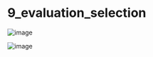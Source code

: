 # 9_evaluation_selection
![image](https://user-images.githubusercontent.com/75991746/167729482-b9f12c4e-fce5-462e-82fe-6ec563715bcd.png)


![image](https://user-images.githubusercontent.com/75991746/167732018-e43b3455-51ab-440f-a443-3f83da8a93bc.png)
